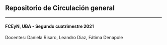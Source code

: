 ## Repositorio de Circulación general

-----
#### FCEyN, UBA - Segundo cuatrimestre 2021

Docentes: Daniela Risaro, Leandro Diaz, Fátima Denapole

